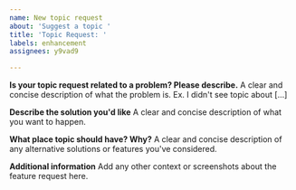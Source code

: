 ```yaml
---
name: New topic request
about: 'Suggest a topic '
title: 'Topic Request: '
labels: enhancement
assignees: y9vad9

---
```


**Is your topic request related to a problem? Please describe.**
A clear and concise description of what the problem is. Ex. I didn't see topic about [...]

**Describe the solution you'd like**
A clear and concise description of what you want to happen.

**What place topic should have? Why?**
A clear and concise description of any alternative solutions or features you've considered.

**Additional information**
Add any other context or screenshots about the feature request here.
